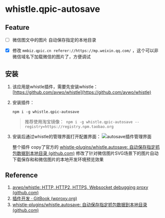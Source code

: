 # whistle.qpic-autosave

## Feature

- [ ] 微信图文中的图片 自动保存指定的本地目录
- [x] 修改 `mmbiz.qpic.cn referer://https://mp.weixin.qq.com/` ，这个可以非微信域名下加载微信的图片了，方便调试


## 安装
1. 该应用是whistle插件，需要先安装whistle：[https://github.com/avwo/whistle](https://github.com/avwo/whistle)

2. 安装插件：
    ```
    npm i -g whistle.qpic-autosave
    ```
    > 推荐使用淘宝镜像：` npm i -g whistle.qpic-autosave --registry=https://registry.npm.taobao.org`

3. 安装后通过whistle的管理界面打开配置界面：
    ![autosave插件管理界面](https://user-images.githubusercontent.com/11450939/51109605-a9eeb100-1830-11e9-985c-34d1e1b8ee88.gif)

    整个插件 copy了官方的 [whistle-plugins/whistle.autosave: 自动保存指定抓包数据到本地目录 (github.com)](https://github.com/whistle-plugins/whistle.autosave) 修改了针对微信图片SVG场景下的图片自动下载保存和和微信图片的本地开发环境预览效果

## Reference

1. [avwo/whistle: HTTP, HTTP2, HTTPS, Websocket debugging proxy (github.com)](https://github.com/avwo/whistle) 
2. [插件开发 · GitBook (wproxy.org)](https://wproxy.org/whistle/plugins.html) 
3. [whistle-plugins/whistle.autosave: 自动保存指定抓包数据到本地目录 (github.com)](https://github.com/whistle-plugins/whistle.autosave)  


